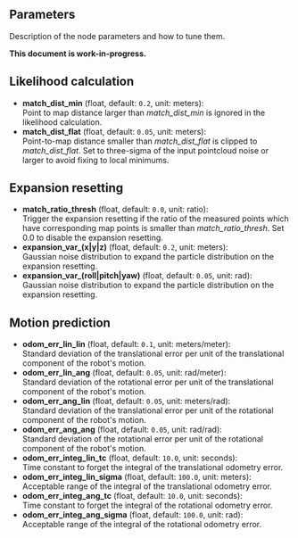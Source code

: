 ## Parameters

Description of the node parameters and how to tune them.

**This document is work-in-progress.**

## Likelihood calculation

- **match\_dist\_min** (float, default: `0.2`, unit: meters):\
    Point to map distance larger than *match\_dist\_min* is ignored in the likelihood calculation.
- **match\_dist\_flat** (float, default: `0.05`, unit: meters):\
    Point-to-map distance smaller than *match\_dist\_flat* is clipped to *match\_dist\_flat*. Set to three-sigma of the input pointcloud noise or larger to avoid fixing to local minimums.

## Expansion resetting

- **match\_ratio\_thresh** (float, default: `0.0`, unit: ratio):\
    Trigger the expansion resetting if the ratio of the measured points which have corresponding map points is smaller than *match\_ratio\_thresh*. Set 0.0 to disable the expansion resetting.
- **expansion\_var\_(x|y|z)** (float, default: `0.2`, unit: meters):\
    Gaussian noise distribution to expand the particle distribution on the expansion resetting.
- **expansion\_var\_(roll|pitch|yaw)** (float, default: `0.05`, unit: rad):\
    Gaussian noise distribution to expand the particle distribution on the expansion resetting.

## Motion prediction

- **odom\_err\_lin\_lin** (float, default: `0.1`, unit: meters/meter):\
    Standard deviation of the translational error per unit of the translational component of the robot's motion.
- **odom\_err\_lin\_ang** (float, default: `0.05`, unit: rad/meter):\
    Standard deviation of the rotational error per unit of the translational component of the robot's motion.
- **odom\_err\_ang\_lin** (float, default: `0.05`, unit: meters/rad):\
    Standard deviation of the translational error per unit of the rotational component of the robot's motion.
- **odom\_err\_ang\_ang** (float, default: `0.05`, unit: rad/rad):\
    Standard deviation of the rotational error per unit of the rotational component of the robot's motion.
- **odom\_err\_integ\_lin\_tc** (float, default: `10.0`, unit: seconds):\
    Time constant to forget the integral of the translational odometry error.
- **odom\_err\_integ\_lin\_sigma** (float, default: `100.0`, unit: meters):\
    Acceptable range of the integral of the translational odometry error.
- **odom\_err\_integ\_ang\_tc** (float, default: `10.0`, unit: seconds):\
    Time constant to forget the integral of the rotational odometry error.
- **odom\_err\_integ\_ang\_sigma** (float, default: `100.0`, unit: rad):\
    Acceptable range of the integral of the rotational odometry error.
